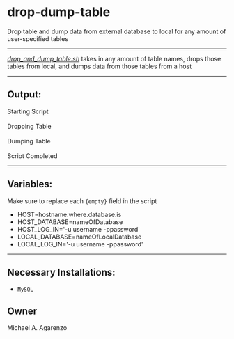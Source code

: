 # drop-dump-table
Drop table and dump data from external database to local for any amount of user-specified tables

---

[*drop_and_dump_table.sh*](https://github.com/magarenzo/drop-dump-table/blob/master/drop_and_dump_table.sh) takes in any amount of table names, drops those tables from local, and dumps data from those tables from a host

---

## Output:

Starting Script<br><br>Dropping Table<br><br>Dumping Table<br><br>Script Completed

---

## Variables:

Make sure to replace each `{empty}` field in the script

* HOST=hostname.where.database.is
* HOST_DATABASE=nameOfDatabase
* HOST_LOG_IN='-u username -ppassword'
* LOCAL_DATABASE=nameOfLocalDatabase
* LOCAL_LOG_IN='-u username -ppassword'

---

## Necessary Installations:

* [`MySQL`](https://dev.mysql.com/doc/mysql-getting-started/en/)

## Owner
Michael A. Agarenzo
